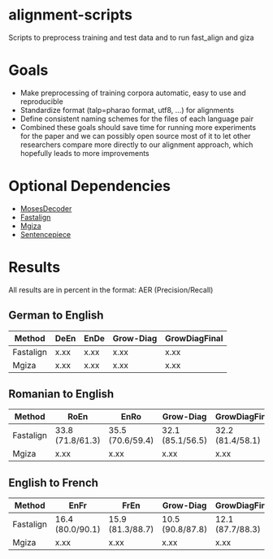 # alignment-scripts
Scripts to preprocess training and test data and to run fast_align and giza

# Goals
* Make preprocessing of training corpora automatic, easy to use and reproducible
* Standardize format (talp=pharao format, utf8, ...) for alignments
* Define consistent naming schemes for the files of each language pair
* Combined these goals should save time for running more experiments for the paper and we can possibly open source most of it to let other researchers compare more directly to our alignment approach, which hopefully leads to more improvements

# Optional Dependencies
- [MosesDecoder](https://github.com/moses-smt/mosesdecoder)
- [Fastalign](https://github.com/clab/fast_align)
- [Mgiza](https://github.com/moses-smt/mgiza/)
- [Sentencepiece](https://github.com/google/sentencepiece)

# Results
All results are in percent in the format: AER (Precision/Recall)

## German to English ##
| Method | DeEn | EnDe | Grow-Diag | GrowDiagFinal |
| --- | ---- | --- | ---- | --------- |
| Fastalign | x.xx | x.xx | x.xx | x.xx |
| Mgiza | x.xx | x.xx | x.xx | x.xx |


## Romanian to English ##
| Method | RoEn | EnRo | Grow-Diag | GrowDiagFinal |
| --- | ---- | --- | ---- | --------- |
| Fastalign | 33.8 (71.8/61.3) | 35.5 (70.6/59.4) | 32.1 (85.1/56.5) | 32.2 (81.4/58.1) |
| Mgiza | x.xx | x.xx | x.xx | x.xx |

## English to French ##
| Method | EnFr | FrEn | Grow-Diag | GrowDiagFinal |
| --- | ---- | --- | ---- | --------- |
| Fastalign | 16.4 (80.0/90.1) | 15.9 (81.3/88.7) | 10.5 (90.8/87.8) | 12.1 (87.7/88.3) |
| Mgiza | x.xx | x.xx | x.xx | x.xx |
